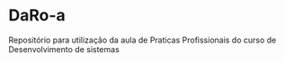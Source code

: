 # DaRo-a
Repositório para utilização da aula de Praticas Profissionais do curso de Desenvolvimento de sistemas
